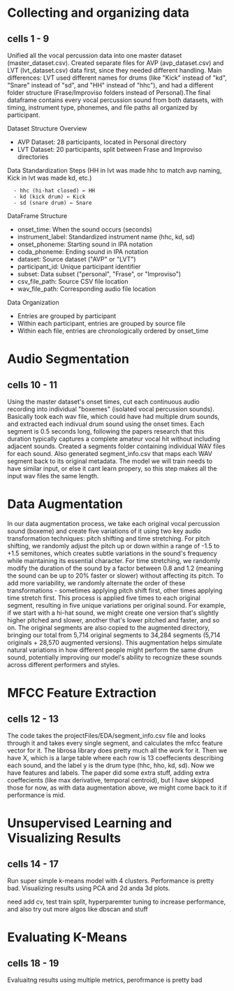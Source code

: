 # Collecting and organizing data

## cells 1 - 9

Unified all the vocal percussion data into one master dataset (master_dataset.csv). Created separate files for AVP (avp_dataset.csv) and LVT (lvt_dataset.csv) data first, since they needed different handling. Main differences: LVT used different names for drums (like "Kick" instead of "kd", "Snare" instead of "sd", and "HH" instead of "hhc"), and had a different folder structure (Frase/Improviso folders instead of Personal).The final dataframe contains every vocal percussion sound from both datasets, with timing, instrument type, phonemes, and file paths all organized by participant.

Dataset Structure Overview
   - AVP Dataset: 28 participants, located in Personal directory
   - LVT Dataset: 20 participants, split between Frase and Improviso directories

Data Standardization Steps (HH in lvt was made hhc to match avp naming, Kick in lvt was made kd, etc.)

      - hhc (hi-hat closed) ← HH
      - kd (kick drum) ← Kick
      - sd (snare drum) ← Snare


DataFrame Structure

   - onset_time: When the sound occurs (seconds)
   - instrument_label: Standardized instrument name (hhc, kd, sd)
   - onset_phoneme: Starting sound in IPA notation
   - coda_phoneme: Ending sound in IPA notation
   - dataset: Source dataset ("AVP" or "LVT")
   - participant_id: Unique participant identifier
   - subset: Data subset ("personal", "Frase", or "Improviso")
   - csv_file_path: Source CSV file location
   - wav_file_path: Corresponding audio file location

Data Organization

   - Entries are grouped by participant
   - Within each participant, entries are grouped by source file
   - Within each file, entries are chronologically ordered by onset_time

# Audio Segmentation

## cells 10 - 11

Using the master dataset's onset times, cut each continuous audio recording into individual "boxemes" (isolated vocal percussion sounds). Basically took each wav file, which could have had multiple drum sounds, and extracted each indivual drum sound using the onset times. Each segment is 0.5 seconds long, following the papers research that this duration typically captures a complete amateur vocal hit without including adjacent sounds. Created a segments folder containing individual WAV files for each sound. Also generated segment_info.csv that maps each WAV segment back to its original metadata. The model we will train needs to have similar input, or else it cant learn propery, so this step makes all the input wav files the same length.

# Data Augmentation

In our data augmentation process, we take each original vocal percussion sound (boxeme) and create five variations of it using two key audio transformation techniques: pitch shifting and time stretching. For pitch shifting, we randomly adjust the pitch up or down within a range of -1.5 to +1.5 semitones, which creates subtle variations in the sound's frequency while maintaining its essential character. For time stretching, we randomly modify the duration of the sound by a factor between 0.8 and 1.2 (meaning the sound can be up to 20% faster or slower) without affecting its pitch. To add more variability, we randomly alternate the order of these transformations - sometimes applying pitch shift first, other times applying time stretch first. This process is applied five times to each original segment, resulting in five unique variations per original sound. For example, if we start with a hi-hat sound, we might create one version that's slightly higher pitched and slower, another that's lower pitched and faster, and so on. The original segments are also copied to the augmented directory, bringing our total from 5,714 original segments to 34,284 segments (5,714 originals + 28,570 augmented versions). This augmentation helps simulate natural variations in how different people might perform the same drum sound, potentially improving our model's ability to recognize these sounds across different performers and styles.


# MFCC Feature Extraction

## cells 12 - 13

The code takes the projectFiles/EDA/segment_info.csv file and looks through it and takes every single segment, and calculates the mfcc feature vector for it. The librosa library does pretty much all the work for it. Then we have X, which is a large table where each row is 13 coeffecients describing each sound, and the label y is the drum type (hhc, hho, kd, sd). Now we have features and labels. The paper did some extra stuff, adding extra coeffecients (like max derivative, temporal centroid), but I have skipped those for now, as with data augmentation above, we might come back to it if performance is mid. 

# Unsupervised Learning and Visualizing Results

## cells 14 - 17

Run super simple k-means model with 4 clusters. Performance is pretty bad. Visualizing results using PCA and 2d anda 3d plots. 

need add cv, test train split, hyperparemter tuning to increase performance, and also try out more algos like dbscan and stuff

# Evaluating K-Means

## cells 18 - 19

Evaluaitng results using multiple metrics, perofrmance is pretty bad


